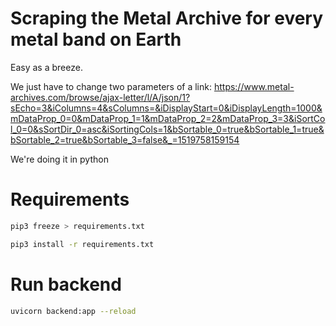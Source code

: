 # Scraping the Metal Archive for every metal band on Earth

Easy as a breeze.

We just have to change two parameters of a link: https://www.metal-archives.com/browse/ajax-letter/l/A/json/1?sEcho=3&iColumns=4&sColumns=&iDisplayStart=0&iDisplayLength=1000&mDataProp_0=0&mDataProp_1=1&mDataProp_2=2&mDataProp_3=3&iSortCol_0=0&sSortDir_0=asc&iSortingCols=1&bSortable_0=true&bSortable_1=true&bSortable_2=true&bSortable_3=false&_=1519758159154

We're doing it in python


# Requirements

```bash
pip3 freeze > requirements.txt
```

```bash
pip3 install -r requirements.txt
```

# Run backend
```bash
uvicorn backend:app --reload
```